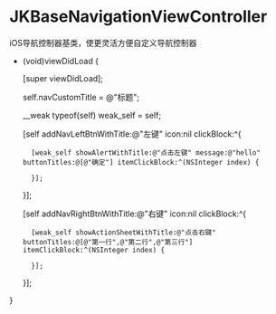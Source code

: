 # JKBaseNavigationViewController
iOS导航控制器基类，使更灵活方便自定义导航控制器

- (void)viewDidLoad {

    [super viewDidLoad];
    
    self.navCustomTitle = @"标题";
    
    __weak typeof(self) weak_self = self;

    [self addNavLeftBtnWithTitle:@"左键" icon:nil clickBlock:^{

        [weak_self showAlertWithTitle:@"点击左键" message:@"hello" buttonTitles:@[@"确定"] itemClickBlock:^(NSInteger index) {
            
        }];

    }];
    
    [self addNavRightBtnWithTitle:@"右键" icon:nil clickBlock:^{

        [weak_self showActionSheetWithTitle:@"点击右键" buttonTitles:@[@"第一行",@"第二行",@"第三行"] itemClickBlock:^(NSInteger index) {
            
        }];

    }];

}